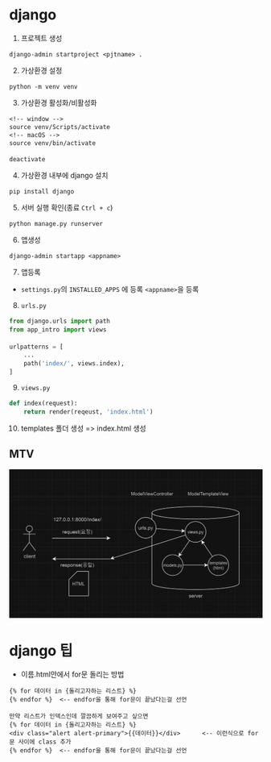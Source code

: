 # django

1. 프로젝트 생성

```
django-admin startproject <pjtname> .
```

2. 가상환경 설정
```
python -m venv venv
```

3. 가상환경 활성화/비활성화
```
<!-- window -->
source venv/Scripts/activate
<!-- macOS -->
source venv/bin/activate

deactivate
```

4. 가상환경 내부에 django 설치
```
pip install django
```

5. 서버 실행 확인(종료 `Ctrl + c`)
```
python manage.py runserver
```

6. 앱생성
```
django-admin startapp <appname>
```

7. 앱등록
- `settings.py`의 `INSTALLED_APPS` 에 등록
    `<appname>`을 등록

8. `urls.py`
```python
from django.urls import path
from app_intro import views

urlpatterns = [
    ...
    path('index/', views.index),
]

```

9. `views.py`
```python
def index(request):
    return render(reqeust, 'index.html')
```

10. templates 폴더 생성 => index.html 생성

## MTV

![MTV](./assets/MTV.PNG)



# django 팁


- 이름.html안에서 for문 돌리는 방법
```
{% for 데이터 in {돌리고자하는 리스트} %}
{% endfor %}  <-- endfor을 통해 for문이 끝났다는걸 선언

만약 리스트가 인덱스인데 깔끔하게 보여주고 싶으면
{% for 데이터 in {돌리고자하는 리스트} %}
<div class="alert alert-primary">{{데이터}}</div>      <-- 이런식으로 for문 사이에 class 추가
{% endfor %}  <-- endfor을 통해 for문이 끝났다는걸 선언
```